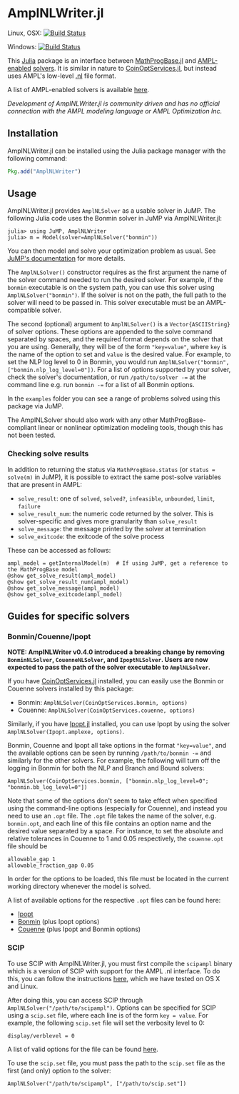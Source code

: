 # AmplNLWriter.jl

Linux, OSX: [![Build Status](https://travis-ci.org/JuliaOpt/AmplNLWriter.jl.svg?branch=master)](https://travis-ci.org/JuliaOpt/AmplNLWriter.jl)

Windows: [![Build Status](https://ci.appveyor.com/api/projects/status/github/JuliaOpt/AmplNLWriter.jl?branch=master&svg=true)](https://ci.appveyor.com/project/jackdunnnz/amplnlwriter-jl/branch/master)


This [Julia](https://github.com/JuliaLang/julia) package is an interface between [MathProgBase.jl](https://github.com/JuliaOpt/MathProgBase.jl) and [AMPL-enabled](http://www.ampl.com) [solvers](http://ampl.com/products/solvers/all-solvers-for-ampl/). It is similar in nature to [CoinOptServices.jl](https://github.com/tkelman/CoinOptServices.jl), but instead uses AMPL's low-level [.nl](https://en.wikipedia.org/wiki/Nl_%28format%29) file format.

A list of AMPL-enabled solvers is available [here](http://ampl.com/products/solvers/all-solvers-for-ampl/).

*Development of AmplNLWriter.jl is community driven and has no official connection with the AMPL modeling language or AMPL Optimization Inc.*

## Installation

AmplNLWriter.jl can be installed using the Julia package manager with the following command:

```julia
Pkg.add("AmplNLWriter")
```

## Usage

AmplNLWriter.jl provides ``AmplNLSolver`` as a usable solver in JuMP. The following Julia code uses the Bonmin solver in JuMP via AmplNLWriter.jl:

    julia> using JuMP, AmplNLWriter
    julia> m = Model(solver=AmplNLSolver("bonmin"))

You can then model and solve your optimization problem as usual. See [JuMP's documentation](http://jump.readthedocs.org/en/latest/) for more details.

The ``AmplNLSolver()`` constructor requires as the first argument the name of the solver command needed to run the desired solver. For example, if the ``bonmin`` executable is on the system path, you can use this solver using ``AmplNLSolver("bonmin")``. If the solver is not on the path, the full path to the solver will need to be passed in. This solver executable must be an AMPL-compatible solver.

The second (optional) argument to ``AmplNLSolver()`` is a ``Vector{ASCIIString}`` of solver options. These options are appended to the solve command separated by spaces, and the required format depends on the solver that you are using. Generally, they will be of the form ``"key=value"``, where ``key`` is the name of the option to set and ``value`` is the desired value. For example, to set the NLP log level to 0 in Bonmin, you would run ``AmplNLSolver("bonmin", ["bonmin.nlp_log_level=0"])``. For a list of options supported by your solver, check the solver's documentation, or run ``/path/to/solver -=`` at the command line e.g. run ``bonmin -=`` for a list of all Bonmin options.

In the `examples` folder you can see a range of problems solved using this package via JuMP.

The AmplNLSolver should also work with any other MathProgBase-compliant linear or nonlinear optimization modeling tools, though this has not been tested.

### Checking solve results

In addition to returning the status via `MathProgBase.status` (or `status = solve(m)` in JuMP), it is possible to extract the same post-solve variables that are present in AMPL:

- `solve_result`: one of `solved`, `solved?`, `infeasible`, `unbounded`, `limit`, `failure`
- `solve_result_num`: the numeric code returned by the solver. This is solver-specific and gives more granularity than `solve_result`
- `solve_message`: the message printed by the solver at termination
- `solve_exitcode`: the exitcode of the solve process

These can be accessed as follows:

    ampl_model = getInternalModel(m)  # If using JuMP, get a reference to the MathProgBase model
    @show get_solve_result(ampl_model)
    @show get_solve_result_num(ampl_model)
    @show get_solve_message(ampl_model)
    @show get_solve_exitcode(ampl_model)

## Guides for specific solvers

### Bonmin/Couenne/Ipopt

**NOTE: AmplNLWriter v0.4.0 introduced a breaking change by removing `BonminNLSolver`, `CouenneNLSolver`, and `IpoptNLSolver`. Users are now expected
to pass the path of the solver executable to `AmplNLSolver`.**

If you have [CoinOptServices.jl](https://github.com/JuliaOpt/CoinOptServices.jl) installed, you can easily use the Bonmin or Couenne solvers installed by this package:

- Bonmin: ``AmplNLSolver(CoinOptServices.bonmin, options)``
- Couenne: ``AmplNLSolver(CoinOptServices.couenne, options)``

Similarly, if you have [Ipopt.jl](https://github.com/JuliaOpt/Ipopt.jl) installed, you can use Ipopt by using the solver `AmplNLSolver(Ipopt.amplexe, options)`.

Bonmin, Couenne and Ipopt all take options in the format ``"key=value"``, and the available options can be seen by running ``/path/to/bonmin -=`` and similarly for the other solvers. For example, the following will turn off the logging in Bonmin for both the NLP and Branch and Bound solvers:

    AmplNLSolver(CoinOptServices.bonmin, ["bonmin.nlp_log_level=0"; "bonmin.bb_log_level=0"])

Note that some of the options don't seem to take effect when specified using the command-line options (especially for Couenne), and instead you need to use an ``.opt`` file. The ``.opt`` file takes the name of the solver, e.g. ``bonmin.opt``, and each line of this file contains an option name and the desired value separated by a space. For instance, to set the absolute and relative tolerances in Couenne to 1 and 0.05 respectively, the ``couenne.opt`` file should be

```
allowable_gap 1
allowable_fraction_gap 0.05
```

In order for the options to be loaded, this file must be located in the current working directory whenever the model is solved.

A list of available options for the respective ``.opt`` files can be found here:

- [Ipopt](http://www.coin-or.org/Ipopt/documentation/node39.html#app.options_ref)
- [Bonmin](https://github.com/coin-or/Bonmin/blob/master/Bonmin/test/bonmin.opt) (plus Ipopt options)
- [Couenne](https://github.com/coin-or/Couenne/blob/master/Couenne/src/couenne.opt) (plus Ipopt and Bonmin options)

### SCIP

To use SCIP with AmplNLWriter.jl, you must first compile the ``scipampl`` binary which is a version of SCIP with support for the AMPL .nl interface. To do this, you can follow the instructions [here](http://zverovich.net/2012/08/07/using-scip-with-ampl.html), which we have tested on OS X and Linux.

After doing this, you can access SCIP through ``AmplNLSolver("/path/to/scipampl")``. Options can be specified for SCIP using a ``scip.set`` file, where each line is of the form ``key = value``. For example, the following `scip.set` file will set the verbosity level to 0:

    display/verblevel = 0

A list of valid options for the file can be found [here](http://plato.asu.edu/milp/scip.set).

To use the ``scip.set`` file, you must pass the path to the ``scip.set`` file as the first (and only) option to the solver:

    AmplNLSolver("/path/to/scipampl", ["/path/to/scip.set"])
